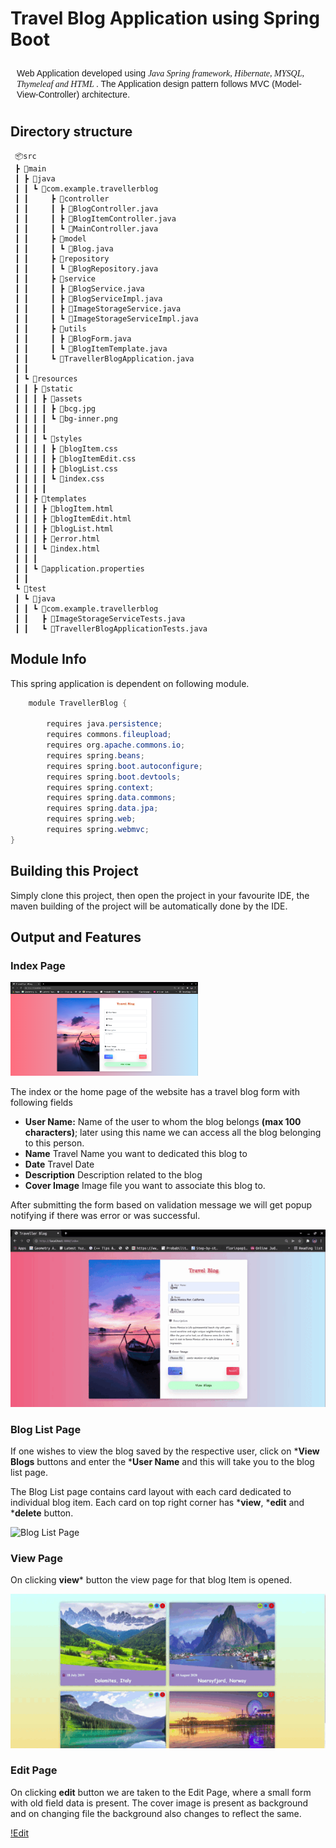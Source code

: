 
# Travel Blog Application using Spring Boot

<div style="padding:10px;font-family: 'Montserrat', sans-serif;">
Web Application developed using <span style="font-family: cursive; font-weight: 500; font-style: italic">Java Spring framework, Hibernate, MYSQL, Thymeleaf and HTML </span>. The Application design pattern follows 
MVC (Model-View-Controller) architecture. 
</div>

## Directory structure

```
 📦src
 ┣ 📂main
 ┃ ┣ 📂java
 ┃ ┃ ┗ 📂com.example.travellerblog
 ┃ ┃     ┣ 📂controller
 ┃ ┃     ┃ ┣ 📜BlogController.java
 ┃ ┃     ┃ ┣ 📜BlogItemController.java
 ┃ ┃     ┃ ┗ 📜MainController.java
 ┃ ┃     ┣ 📂model
 ┃ ┃     ┃ ┗ 📜Blog.java
 ┃ ┃     ┣ 📂repository
 ┃ ┃     ┃ ┗ 📜BlogRepository.java
 ┃ ┃     ┣ 📂service
 ┃ ┃     ┃ ┣ 📜BlogService.java
 ┃ ┃     ┃ ┣ 📜BlogServiceImpl.java
 ┃ ┃     ┃ ┣ 📜ImageStorageService.java
 ┃ ┃     ┃ ┗ 📜ImageStorageServiceImpl.java
 ┃ ┃     ┣ 📂utils
 ┃ ┃     ┃ ┣ 📜BlogForm.java
 ┃ ┃     ┃ ┗ 📜BlogItemTemplate.java
 ┃ ┃     ┗ 📜TravellerBlogApplication.java
 ┃ ┃
 ┃ ┗ 📂resources
 ┃ ┃ ┣ 📂static
 ┃ ┃ ┃ ┣ 📂assets
 ┃ ┃ ┃ ┃ ┣ 📜bcg.jpg
 ┃ ┃ ┃ ┃ ┗ 📜bg-inner.png
 ┃ ┃ ┃ ┃
 ┃ ┃ ┃ ┗ 📂styles
 ┃ ┃ ┃ ┃ ┣ 📜blogItem.css
 ┃ ┃ ┃ ┃ ┣ 📜blogItemEdit.css
 ┃ ┃ ┃ ┃ ┣ 📜blogList.css
 ┃ ┃ ┃ ┃ ┗ 📜index.css
 ┃ ┃ ┃ ┃
 ┃ ┃ ┣ 📂templates
 ┃ ┃ ┃ ┣ 📜blogItem.html
 ┃ ┃ ┃ ┣ 📜blogItemEdit.html
 ┃ ┃ ┃ ┣ 📜blogList.html
 ┃ ┃ ┃ ┣ 📜error.html
 ┃ ┃ ┃ ┗ 📜index.html
 ┃ ┃ ┃
 ┃ ┃ ┗ 📜application.properties
 ┃ ┃
 ┗ 📂test
 ┃ ┗ 📂java
 ┃ ┃ ┗ 📂com.example.travellerblog
 ┃ ┃   ┣ 📜ImageStorageServiceTests.java
 ┃ ┃   ┗ 📜TravellerBlogApplicationTests.java          

```

## Module Info

This spring application is dependent on following module.

``` java
    module TravellerBlog {

        requires java.persistence;
        requires commons.fileupload;
        requires org.apache.commons.io;
        requires spring.beans;
        requires spring.boot.autoconfigure;
        requires spring.boot.devtools;
        requires spring.context;
        requires spring.data.commons;
        requires spring.data.jpa;
        requires spring.web;
        requires spring.webmvc;
}
```

## Building this Project

Simply clone this project, then open the project in your favourite IDE,
the maven building of the project will be automatically done by the IDE.

## Output and Features

### Index Page
<div>
    <img src="./docs/indexPage.png" width="300px" height="150px" alt="indexPage">
</div>

The index or the home page of the website has a travel blog form with following fields
* **User Name:** Name of the user to whom the blog belongs ****(max 100 characters)****; later using this name we can access all the blog belonging to this person.
* **Name** Travel Name you want to dedicated this blog to
* **Date** Travel Date
* **Description** Description related to the blog
* **Cover Image** Image file you want to associate this blog to.

After submitting the form based on validation message we will get popup notifying if there was error or was successful.

![index Page](https://github.com/Ryednap/TravelBlog/blob/main/docs/indexPage.gif)

### Blog List Page

If one wishes to view the blog saved by the respective user, click on ***View Blogs** buttons and enter the ***User Name** and this will
take you to the blog list page.

The Blog List page contains card layout with each card dedicated to individual blog item. Each card on top right corner has
***view**, ***edit** and ***delete** button.

![Blog List Page](https://github.com/Ryednap/TravelBlog/blob/main/docs/blogList.gif)

### View Page

On clicking **view*** button the view page for that blog Item is opened.

![View Page](https://github.com/Ryednap/TravelBlog/blob/main/docs/viewPage.gif)


### Edit Page

On clicking **edit** button we are taken to the Edit Page, where a small form with old field data is present. The cover image
is present as background and on changing file the background also changes to reflect the same.

[!Edit](https://github.com/Ryednap/TravelBlog/blob/main/docs/editPage_imageChange.gif)
